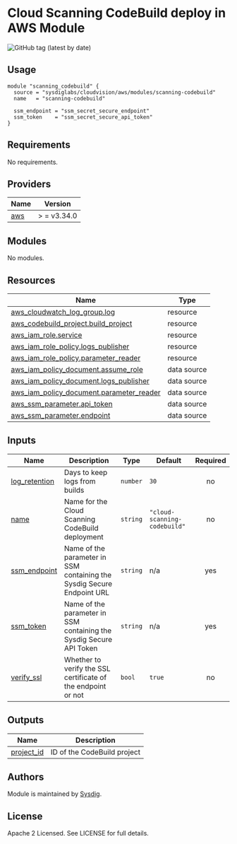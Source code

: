 # Cloud Scanning CodeBuild deploy in AWS Module

![GitHub tag (latest by date)](https://img.shields.io/github/v/tag/sysdiglabs/terraform-aws-cloud-scanning)

## Usage

```hcl
module "scanning_codebuild" {
  source = "sysdiglabs/cloudvision/aws/modules/scanning-codebuild"
  name   = "scanning-codebuild"

  ssm_endpoint = "ssm_secret_secure_endpoint"
  ssm_token    = "ssm_secret_secure_api_token"
}
```

## Requirements

No requirements.

## Providers

| Name                                              | Version     |
| ------------------------------------------------- | ----------- |
| <a name="provider_aws"></a> [aws](#provider\_aws) | > = v3.34.0 |

## Modules

No modules.

## Resources

| Name                                                                                                                                           | Type        |
| ---------------------------------------------------------------------------------------------------------------------------------------------- | ----------- |
| [aws_cloudwatch_log_group.log](https://registry.terraform.io/providers/hashicorp/aws/latest/docs/resources/cloudwatch_log_group)               | resource    |
| [aws_codebuild_project.build_project](https://registry.terraform.io/providers/hashicorp/aws/latest/docs/resources/codebuild_project)           | resource    |
| [aws_iam_role.service](https://registry.terraform.io/providers/hashicorp/aws/latest/docs/resources/iam_role)                                   | resource    |
| [aws_iam_role_policy.logs_publisher](https://registry.terraform.io/providers/hashicorp/aws/latest/docs/resources/iam_role_policy)              | resource    |
| [aws_iam_role_policy.parameter_reader](https://registry.terraform.io/providers/hashicorp/aws/latest/docs/resources/iam_role_policy)            | resource    |
| [aws_iam_policy_document.assume_role](https://registry.terraform.io/providers/hashicorp/aws/latest/docs/data-sources/iam_policy_document)      | data source |
| [aws_iam_policy_document.logs_publisher](https://registry.terraform.io/providers/hashicorp/aws/latest/docs/data-sources/iam_policy_document)   | data source |
| [aws_iam_policy_document.parameter_reader](https://registry.terraform.io/providers/hashicorp/aws/latest/docs/data-sources/iam_policy_document) | data source |
| [aws_ssm_parameter.api_token](https://registry.terraform.io/providers/hashicorp/aws/latest/docs/data-sources/ssm_parameter)                    | data source |
| [aws_ssm_parameter.endpoint](https://registry.terraform.io/providers/hashicorp/aws/latest/docs/data-sources/ssm_parameter)                     | data source |

## Inputs

| Name                                                                        | Description                                                            | Type     | Default                      | Required |
| --------------------------------------------------------------------------- | ---------------------------------------------------------------------- | -------- | ---------------------------- |:--------:|
| <a name="input_log_retention"></a> [log\_retention](#input\_log\_retention) | Days to keep logs from builds                                          | `number` | `30`                         |    no    |
| <a name="input_name"></a> [name](#input\_name)                              | Name for the Cloud Scanning CodeBuild deployment                       | `string` | `"cloud-scanning-codebuild"` |    no    |
| <a name="input_ssm_endpoint"></a> [ssm\_endpoint](#input\_ssm\_endpoint)    | Name of the parameter in SSM containing the Sysdig Secure Endpoint URL | `string` | n/a                          |   yes    |
| <a name="input_ssm_token"></a> [ssm\_token](#input\_ssm\_token)             | Name of the parameter in SSM containing the Sysdig Secure API Token    | `string` | n/a                          |   yes    |
| <a name="input_verify_ssl"></a> [verify\_ssl](#input\_verify\_ssl)          | Whether to verify the SSL certificate of the endpoint or not           | `bool`   | `true`                       |    no    |

## Outputs

| Name                                                                 | Description                 |
| -------------------------------------------------------------------- | --------------------------- |
| <a name="output_project_id"></a> [project\_id](#output\_project\_id) | ID of the CodeBuild project |

## Authors

Module is maintained by [Sysdig](https://sysdig.com).

## License

Apache 2 Licensed. See LICENSE for full details.